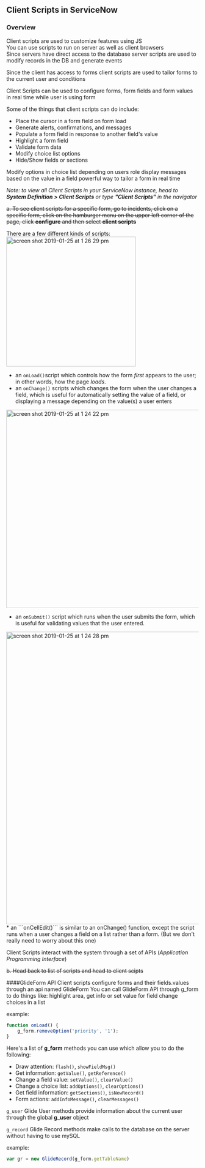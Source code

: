 ## Client Scripts in ServiceNow
### Overview
Client scripts are used to customize features using JS <br>
You can use scripts to run on server as well as client browsers <br>
Since servers have direct access to the database server scripts are used to modify records in the DB and generate events

Since the client has access to forms client scripts are used to tailor forms to the current user and conditions

Client Scripts can be used to configure forms, form fields and form values in real time while user is using form

Some of the things that client scripts can do include:
* Place the cursor in a form field on form load
* Generate alerts, confirmations, and messages
* Populate a form field in response to another field's value
* Highlight a form field
* Validate form data
* Modify choice list options
* Hide/Show fields or sections

Modify options in choice list depending on users role display messages based on the value in a field
powerful way to tailor a form in real time

*Note: to view all Client Scripts in your ServiceNow instance, head to **System Definition > Client Scripts** or type **"Client Scripts"** in the navigator*

~~a. To see client scripts for a specific form, go to incidents, click on a specific form, click on the hamburger menu on the upper left corner of the page, click **configure** and then select **client scripts**~~

There are a few different kinds of scripts:
<img width="339" alt="screen shot 2019-01-25 at 1 26 29 pm" src="https://user-images.githubusercontent.com/6828733/51774718-22166b80-20a8-11e9-8e1f-37461dc9ee79.png">

* an ```onLoad()```script which controls how the form *first* appears to the user; in other words, how the page *loads*.
* an ```onChange()``` scripts which changes the form when the user changes a field, which is useful for automatically setting the value of a field, or displaying a message depending on the value(s) a user enters 
<img width="518" alt="screen shot 2019-01-25 at 1 24 22 pm" src="https://user-images.githubusercontent.com/6828733/51774738-35c1d200-20a8-11e9-864d-5ccc8fa24676.png">

* an ```onSubmit()``` script which runs when the user submits the form, which is useful for validating values that the user entered.
<img width="764" alt="screen shot 2019-01-25 at 1 24 28 pm" src="https://user-images.githubusercontent.com/6828733/51774760-496d3880-20a8-11e9-839c-3c1a28ae6292.png">
* an ```onCellEdit()``` is similar to an onChange() function, except the script runs when a user changes a field on a list rather than a form. (But we don't really need to worry about this one)

Client Scripts interact with the system through a set of APIs (*Application Programming Interface*) 

~~b. Head back to list of scripts and head to client scipts~~ <br>


####GlideForm API
Client scripts configure forms and their fields.values through an api named GlideForm 
You can call GlideForm API through g_form to do things like: highlight area, get info or set value for field
change choices in a list

example:
```javascript
function onLoad() {
    g_form.removeOption('priority', '1');
}
```
Here's a list of **g_form** methods you can use which allow you to do the following:
* Draw attention: ```flash()```, ```showFieldMsg()```
* Get information: ```getValue()```, ```getReference()```
* Change a field value: ```setValue()```, ```clearValue()```
* Change a choice list: ```addOptions()```, ```clearOptions()```
* Get field information: ```getSections()```, ```isNewRecord()```
* Form actions: ```addInfoMessage()```, ```clearMessages()```

```g_user``` Glide User methods provide information about the current user through the global **g_user** object

```g_record``` Glide Record methods make calls to the database on the server without having to use mySQL

example:<br>
```javascript
var gr = new GlideRecord(g_form.getTableName)
```

